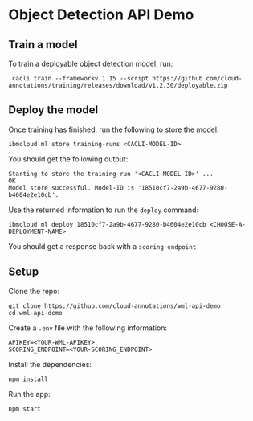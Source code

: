 # Object Detection API Demo

## Train a model

To train a deployable object detection model, run:

```
 cacli train --frameworkv 1.15 --script https://github.com/cloud-annotations/training/releases/download/v1.2.30/deployable.zip
```

## Deploy the model
Once training has finished, run the following to store the model:
```
ibmcloud ml store training-runs <CACLI-MODEL-ID>
```

You should get the following output:
```
Starting to store the training-run '<CACLI-MODEL-ID>' ...
OK
Model store successful. Model-ID is '18510cf7-2a9b-4677-9280-b4604e2e10cb'.
```

Use the returned information to run the `deploy` command:
```
ibmcloud ml deploy 18510cf7-2a9b-4677-9280-b4604e2e10cb <CHOOSE-A-DEPLOYMENT-NAME>
```

You should get a response back with a `scoring endpoint`

## Setup
Clone the repo:
```
git clone https://github.com/cloud-annotations/wml-api-demo
cd wml-api-demo
```

Create a `.env` file with the following information:
```
APIKEY=<YOUR-WML-APIKEY>
SCORING_ENDPOINT=<YOUR-SCORING_ENDPOINT>
```

Install the dependencies:
```
npm install
```


Run the app:
```
npm start
```
